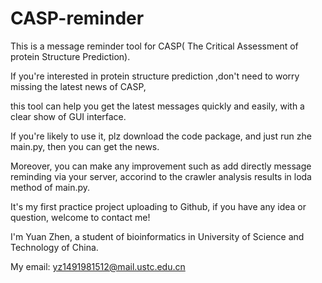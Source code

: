 # CASP-reminder

This is a message reminder tool for CASP( The Critical Assessment of protein Structure Prediction).

If you're interested in protein structure prediction ,don't need to worry missing the latest news of CASP, 

this tool can help you get the latest messages quickly and easily, with a clear show of GUI interface.



If you're likely to use it, plz download the code package, and just run zhe main.py, then you can get the news.

Moreover, you can make any improvement such as add directly message reminding via your server, accorind to the crawler analysis results in loda method of main.py.

It's my first practice project uploading to Github, if you have any idea or question, welcome to contact me!

I'm Yuan Zhen, a student of bioinformatics in University of Science and Technology of China.

My email: yz1491981512@mail.ustc.edu.cn
